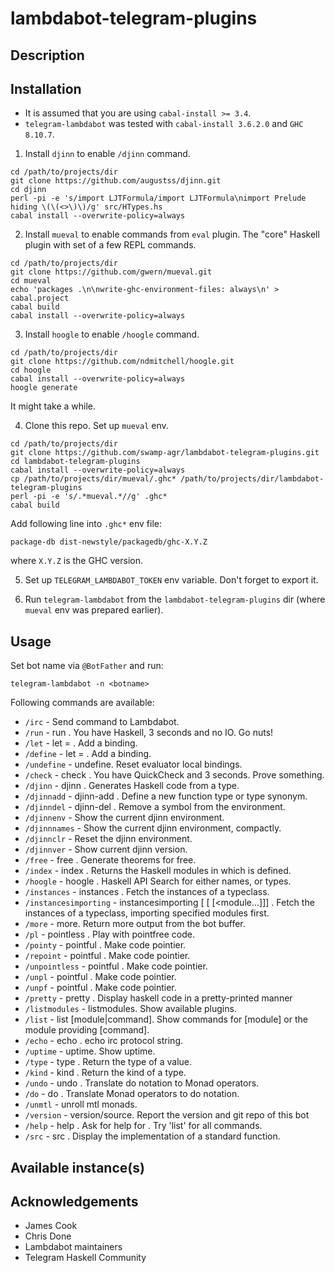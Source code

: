# lambdabot-telegram-plugins

## Description

## Installation

- It is assumed that you are using `cabal-install >= 3.4`. 
- `telegram-lambdabot` was tested with `cabal-install 3.6.2.0` and `GHC 8.10.7`.

1. Install `djinn` to enable `/djinn` command.

```
cd /path/to/projects/dir
git clone https://github.com/augustss/djinn.git
cd djinn
perl -pi -e 's/import LJTFormula/import LJTFormula\nimport Prelude hiding \(\(<>\)\)/g' src/HTypes.hs
cabal install --overwrite-policy=always
```

2. Install `mueval` to enable commands from `eval` plugin. The "core" Haskell plugin with set of a few REPL commands.

```
cd /path/to/projects/dir
git clone https://github.com/gwern/mueval.git
cd mueval
echo 'packages .\n\nwrite-ghc-environment-files: always\n' > cabal.project
cabal build
cabal install --overwrite-policy=always
```

3. Install `hoogle` to enable `/hoogle` command.

```
cd /path/to/projects/dir
git clone https://github.com/ndmitchell/hoogle.git
cd hoogle
cabal install --overwrite-policy=always
hoogle generate
```

It might take a while.

4. Clone this repo. Set up `mueval` env.

```
cd /path/to/projects/dir
git clone https://github.com/swamp-agr/lambdabot-telegram-plugins.git
cd lambdabot-telegram-plugins
cabal install --overwrite-policy=always
cp /path/to/projects/dir/mueval/.ghc* /path/to/projects/dir/lambdabot-telegram-plugins
perl -pi -e 's/.*mueval.*//g' .ghc*
cabal build
```

Add following line into `.ghc*` env file:

```
package-db dist-newstyle/packagedb/ghc-X.Y.Z
```

where `X.Y.Z` is the GHC version.

5. Set up `TELEGRAM_LAMBDABOT_TOKEN` env variable. Don't forget to export it.

6. Run `telegram-lambdabot` from the `lambdabot-telegram-plugins` dir (where `mueval` env was prepared earlier).

## Usage

Set bot name via `@BotFather` and run:

```
telegram-lambdabot -n <botname>
```

Following commands are available: 

- `/irc` - Send command to Lambdabot.
- `/run` - run <expr>. You have Haskell, 3 seconds and no IO. Go nuts!
- `/let` - let <x> = <e>. Add a binding.
- `/define` - let <x> = <e>. Add a binding.
- `/undefine` - undefine. Reset evaluator local bindings.
- `/check` - check <expr>. You have QuickCheck and 3 seconds. Prove something.
- `/djinn` - djinn <type>. Generates Haskell code from a type.
- `/djinnadd` - djinn-add <expr>. Define a new function type or type synonym.
- `/djinndel` - djinn-del <ident>. Remove a symbol from the environment.
- `/djinnenv` - Show the current djinn environment.
- `/djinnnames` - Show the current djinn environment, compactly.
- `/djinnclr` - Reset the djinn environment.
- `/djinnver` - Show current djinn version.
- `/free` - free <ident>. Generate theorems for free.
- `/index` - index <ident>. Returns the Haskell modules in which <ident> is defined.
- `/hoogle` - hoogle <expr>. Haskell API Search for either names, or types.
- `/instances` - instances <typeclass>. Fetch the instances of a typeclass.
- `/instancesimporting` - instancesimporting [<module> [<module> [<module...]]] <typeclass>. Fetch the instances of a typeclass, importing specified modules first.
- `/more` - more. Return more output from the bot buffer.
- `/pl` - pointless <expr>. Play with pointfree code.
- `/pointy` - pointful <expr>. Make code pointier.
- `/repoint` - pointful <expr>. Make code pointier.
- `/unpointless` - pointful <expr>. Make code pointier.
- `/unpl` - pointful <expr>. Make code pointier.
- `/unpf` - pointful <expr>. Make code pointier.
- `/pretty` - pretty <expr>. Display haskell code in a pretty-printed manner
- `/listmodules` - listmodules. Show available plugins.
- `/list` - list [module|command]. Show commands for [module] or the module providing [command].
- `/echo` - echo <msg>. echo irc protocol string.
- `/uptime` - uptime. Show uptime.
- `/type` - type <expr>. Return the type of a value.
- `/kind` - kind <type>. Return the kind of a type.
- `/undo` - undo <expr>. Translate do notation to Monad operators.
- `/do` - do <expr>. Translate Monad operators to do notation.
- `/unmtl` - unroll mtl monads.
- `/version` - version/source. Report the version and git repo of this bot
- `/help` - help <command>. Ask for help for <command>. Try 'list' for all commands.
- `/src` - src <id>. Display the implementation of a standard function.

## Available instance(s)

## Acknowledgements

- James Cook
- Chris Done
- Lambdabot maintainers
- Telegram Haskell Community
